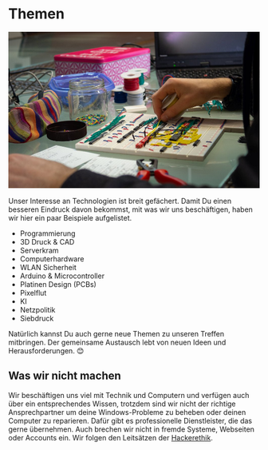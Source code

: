 # Themen

![Building a breadboard computer](/images/breadboardz.jpg)

Unser Interesse an Technologien ist breit gefächert. Damit Du einen besseren Eindruck davon bekommst, mit was wir uns beschäftigen, haben wir hier ein paar Beispiele aufgelistet.

- Programmierung
- 3D Druck & CAD
- Serverkram
- Computerhardware
- WLAN Sicherheit
- Arduino & Microcontroller
- Platinen Design (PCBs)
- Pixelflut
- KI
- Netzpolitik
- Siebdruck

Natürlich kannst Du auch gerne neue Themen zu unseren Treffen mitbringen. Der gemeinsame Austausch lebt von neuen Ideen und Herausforderungen. 😊  

## Was wir nicht machen

Wir beschäftigen uns viel mit Technik und Computern und verfügen auch über ein entsprechendes Wissen, trotzdem sind wir nicht der richtige Ansprechpartner um deine Windows-Probleme zu beheben oder deinen Computer zu reparieren. 
Dafür gibt es professionelle Dienstleister, die das gerne übernehmen. Auch brechen wir nicht in fremde Systeme, Webseiten oder Accounts ein. Wir folgen den Leitsätzen der [Hackerethik](https://www.ccc.de/hackerethik).  